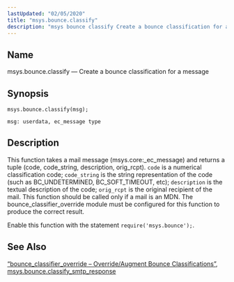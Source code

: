 ```yaml
---
lastUpdated: "02/05/2020"
title: "msys.bounce.classify"
description: "msys bounce classify Create a bounce classification for a message msys bounce classify msg This function takes a mail message msys core ec message and returns a tuple code code string description orig rcpt code is a numerical classification code code string is the string representation of the code such..."
---
```


<a name="lua.ref.msys.bounce.classify"></a> 
## Name

msys.bounce.classify — Create a bounce classification for a message

<a name="idp17557120"></a> 
## Synopsis

`msys.bounce.classify(msg);`

`msg: userdata, ec_message type`<a name="idp17560064"></a> 
## Description

This function takes a mail message (msys.core:_ec_message) and returns a tuple (code, code_string, description, orig_rcpt). `code` is a numerical classification code; `code_string` is the string representation of the code (such as BC_UNDETERMINED, BC_SOFT_TIMEOUT, etc); `description` is the textual description of the code; `orig_rcpt` is the original recipient of the mail. This function should be called only if a mail is an MDN. The bounce_classifier_override module must be configured for this function to produce the correct result.

Enable this function with the statement `require('msys.bounce');`.

<a name="idp17565104"></a> 
## See Also

[“bounce_classifier_override – Override/Augment Bounce Classifications”](/momentum/4/modules/bounce-classifier-override), [msys.bounce.classify_smtp_response](/momentum/4/lua/ref-msys-bounce-classify-smtp-response)